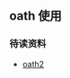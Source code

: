 ## oath 使用
### 待读资料
* [oath2](https://fusionauth.io/learn/expert-advice/oauth/modern-guide-to-oauth)
